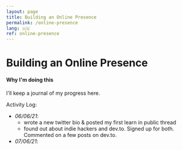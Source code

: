 ```yaml
---
layout: page
title: Building an Online Presence
permalink: /online-presence
lang: 🇺🇸
ref: online-presence
---
```

# Building an Online Presence

#### Why I'm doing this



I'll keep a journal of my progress here.

Activity Log:

- *06/06/21*:
    - wrote a new twitter bio & posted my first learn in public thread
    - found out about indie hackers and dev.to. Signed up for both. Commented on a few posts on dev.to.
- *07/06/21*:
